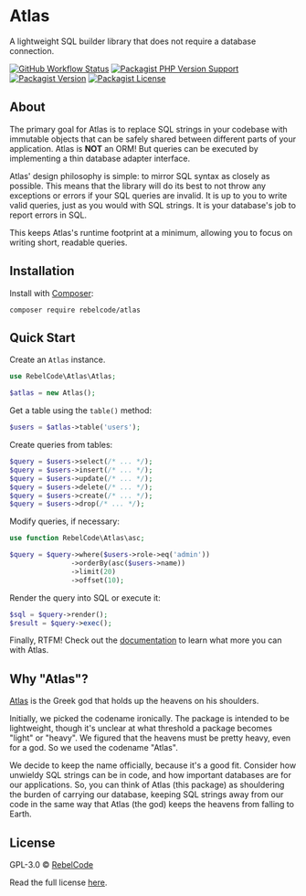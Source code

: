 # Atlas

A lightweight SQL builder library that does not require a database connection.

[![GitHub Workflow Status](https://img.shields.io/github/actions/workflow/status/rebelcode/atlas/continuous-integration.yml?branch=main&style=flat-square)][github-ci]
[![Packagist PHP Version Support](https://img.shields.io/packagist/php-v/rebelcode/atlas?style=flat-square)][packagist]
[![Packagist Version](https://img.shields.io/packagist/v/rebelcode/atlas?style=flat-square)][packagist]
[![Packagist License](https://img.shields.io/packagist/l/rebelcode/atlas?style=flat-square)][packagist]

## About

The primary goal for Atlas is to replace SQL strings in your codebase with immutable objects that can be safely shared
between different parts of your application. Atlas is **NOT** an ORM! But queries can be executed by implementing a thin
database adapter interface.

Atlas' design philosophy is simple: to mirror SQL syntax as closely as possible. This means that the library will do
its best to not throw any exceptions or errors if your SQL queries are invalid. It is up to you to write valid
queries, just as you would with SQL strings. It is your database's job to report errors in SQL.

This keeps Atlas's runtime footprint at a minimum, allowing you to focus on writing short, readable queries.

## Installation

Install with [Composer](https://getcomposer.org/):

```
composer require rebelcode/atlas
```

## Quick Start

Create an `Atlas` instance.

```php
use RebelCode\Atlas\Atlas;

$atlas = new Atlas();
```

Get a table using the `table()` method:

```php
$users = $atlas->table('users');
```

Create queries from tables:

```php
$query = $users->select(/* ... */);
$query = $users->insert(/* ... */);
$query = $users->update(/* ... */);
$query = $users->delete(/* ... */);
$query = $users->create(/* ... */);
$query = $users->drop(/* ... */);
```

Modify queries, if necessary:

```php
use function RebelCode\Atlas\asc;

$query = $query->where($users->role->eq('admin'))
               ->orderBy(asc($users->name))
               ->limit(20)
               ->offset(10);
```

Render the query into SQL or execute it:

```php
$sql = $query->render();
$result = $query->exec();
```

Finally, RTFM! Check out the [documentation][docs] to learn what more you can with Atlas.

## Why "Atlas"?

[Atlas](https://en.wikipedia.org/wiki/Atlas_(mythology)) is the Greek god that holds up the heavens on his shoulders.

Initially, we picked the codename ironically. The package is intended to be lightweight, though it's unclear at what
threshold a package becomes "light" or "heavy". We figured that the heavens must be pretty heavy, even for a god.
So we used the codename "Atlas".

We decide to keep the name officially, because it's a good fit. Consider how unwieldy SQL strings can be in code, and
how important databases are for our applications. So, you  can think of Atlas (this package) as shouldering the burden
of carrying our database, keeping SQL strings away from our code in the same way that Atlas (the god) keeps the heavens
from falling to Earth.

## License

GPL-3.0 © [RebelCode](https://rebelcode.com/)

Read the full license [here](LICENSE).

[docs]: https://github.com/rebelcode/atlas/wiki
[github-ci]: https://github.com/RebelCode/atlas/actions/workflows/continuous-integration.yml
[packagist]: https://packagist.org/packages/rebelcode/atlas
